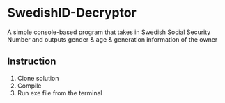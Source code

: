 # SwedishID-Decryptor
A simple console-based program that takes in Swedish Social Security Number and outputs gender &amp; age &amp; generation information of the owner

## Instruction

1. Clone solution
2. Compile
2. Run exe file from the terminal
